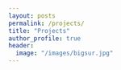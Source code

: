 ```yaml
---
layout: posts
permalink: /projects/
title: "Projects"
author_profile: true
header:
  image: "/images/bigsur.jpg"
---
```

